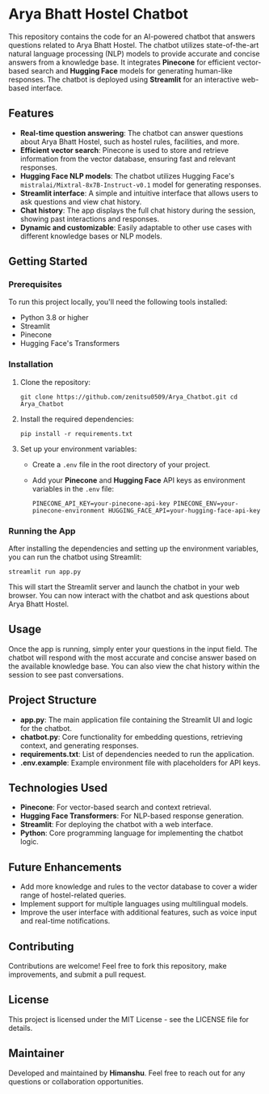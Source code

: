 Arya Bhatt Hostel Chatbot
=========================

This repository contains the code for an AI-powered chatbot that answers questions related to Arya Bhatt Hostel. The chatbot utilizes state-of-the-art natural language processing (NLP) models to provide accurate and concise answers from a knowledge base. It integrates **Pinecone** for efficient vector-based search and **Hugging Face** models for generating human-like responses. The chatbot is deployed using **Streamlit** for an interactive web-based interface.

Features
--------

-   **Real-time question answering**: The chatbot can answer questions about Arya Bhatt Hostel, such as hostel rules, facilities, and more.
-   **Efficient vector search**: Pinecone is used to store and retrieve information from the vector database, ensuring fast and relevant responses.
-   **Hugging Face NLP models**: The chatbot utilizes Hugging Face's `mistralai/Mixtral-8x7B-Instruct-v0.1` model for generating responses.
-   **Streamlit interface**: A simple and intuitive interface that allows users to ask questions and view chat history.
-   **Chat history**: The app displays the full chat history during the session, showing past interactions and responses.
-   **Dynamic and customizable**: Easily adaptable to other use cases with different knowledge bases or NLP models.

Getting Started
---------------

### Prerequisites

To run this project locally, you'll need the following tools installed:

-   Python 3.8 or higher
-   Streamlit
-   Pinecone
-   Hugging Face's Transformers

### Installation

1.  Clone the repository:

    `git clone https://github.com/zenitsu0509/Arya_Chatbot.git
    cd Arya_Chatbot`

2.  Install the required dependencies:

    `pip install -r requirements.txt`

3.  Set up your environment variables:

    -   Create a `.env` file in the root directory of your project.
    -   Add your **Pinecone** and **Hugging Face** API keys as environment variables in the `.env` file:

        `PINECONE_API_KEY=your-pinecone-api-key
        PINECONE_ENV=your-pinecone-environment
        HUGGING_FACE_API=your-hugging-face-api-key`

### Running the App

After installing the dependencies and setting up the environment variables, you can run the chatbot using Streamlit:

`streamlit run app.py`

This will start the Streamlit server and launch the chatbot in your web browser. You can now interact with the chatbot and ask questions about Arya Bhatt Hostel.

Usage
-----

Once the app is running, simply enter your questions in the input field. The chatbot will respond with the most accurate and concise answer based on the available knowledge base. You can also view the chat history within the session to see past conversations.

Project Structure
-----------------

-   **app.py**: The main application file containing the Streamlit UI and logic for the chatbot.
-   **chatbot.py**: Core functionality for embedding questions, retrieving context, and generating responses.
-   **requirements.txt**: List of dependencies needed to run the application.
-   **.env.example**: Example environment file with placeholders for API keys.

Technologies Used
-----------------

-   **Pinecone**: For vector-based search and context retrieval.
-   **Hugging Face Transformers**: For NLP-based response generation.
-   **Streamlit**: For deploying the chatbot with a web interface.
-   **Python**: Core programming language for implementing the chatbot logic.

Future Enhancements
-------------------

-   Add more knowledge and rules to the vector database to cover a wider range of hostel-related queries.
-   Implement support for multiple languages using multilingual models.
-   Improve the user interface with additional features, such as voice input and real-time notifications.

Contributing
------------

Contributions are welcome! Feel free to fork this repository, make improvements, and submit a pull request.

License
-------

This project is licensed under the MIT License - see the LICENSE file for details.

Maintainer
----------

Developed and maintained by **Himanshu**. Feel free to reach out for any questions or collaboration opportunities.
